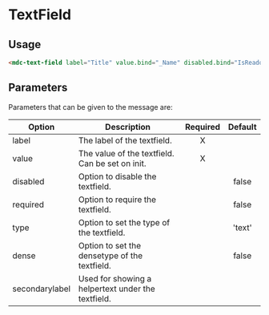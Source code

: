 # TextField

## Usage
```html
<mdc-text-field label="Title" value.bind="_Name" disabled.bind="IsReadonly"></mdc-text-field>
```

## Parameters
Parameters that can be given to the message are:

| Option | Description | Required | Default |
|--|--|:--:|:--:|
| label		| The label of the textfield.	|	X	| |
| value			|	The value of the textfield. Can be set on init. |	X	|	|
| disabled | Option to disable the textfield.	| |	false |
| required | Option to require the textfield. | | false |
| type | Option to set the type of the textfield. | | 'text' |
| dense | Option to set the densetype of the textfield. | | false |
| secondarylabel | Used for showing a helpertext under the textfield.	| | |